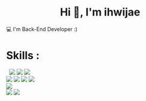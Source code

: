 

<h1 align="center">Hi 👋, I'm ihwijae</h1>


💻 I'm Back-End Developer :)<br>
<p align="left">
</p>

# Skills :

 
<img src="https://img.shields.io/badge/java-007396?style=for-the-badge&logo=java&logoColor=white"> <img src="https://img.shields.io/badge/spring-6DB33F?style=for-the-badge&logo=spring&logoColor=white"/> <img src="https://img.shields.io/badge/springboot-6DB33F?style=for-the-badge&logo=springboot&logoColor=white"/><br>
<img src="https://img.shields.io/badge/html5-E34F26?style=for-the-badge&logo=html5&logoColor=white">   <img src="https://img.shields.io/badge/css-1572B6?style=for-the-badge&logo=css3&logoColor=white">  <img src="https://img.shields.io/badge/javascript-F7DF1E?style=for-the-badge&logo=javascript&logoColor=black"/>  <img src="https://img.shields.io/badge/jquery-0769AD?style=for-the-badge&logo=jquery&logoColor=white"> <br>
<img src="https://img.shields.io/badge/oracle-F80000?style=for-the-badge&logo=oracle&logoColor=white"> <br>
   <img src="https://img.shields.io/badge/git-F05032?style=for-the-badge&logo=git&logoColor=white"/> <img src="https://img.shields.io/badge/aws-232F3E?style=for-the-badge&logo=amazonaws&logoColor=white"/>


